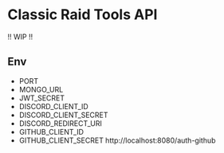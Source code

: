 # Classic Raid Tools API
!! WIP !!  

## Env
- PORT
- MONGO_URL
- JWT_SECRET
- DISCORD_CLIENT_ID
- DISCORD_CLIENT_SECRET
- DISCORD_REDIRECT_URI
- GITHUB_CLIENT_ID
- GITHUB_CLIENT_SECRET
http://localhost:8080/auth-github
